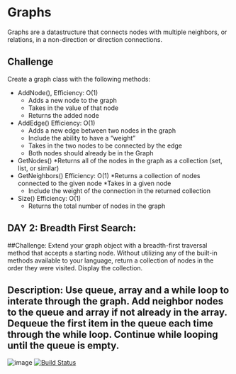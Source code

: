 # Graphs
Graphs are a datastructure that connects nodes with multiple neighbors, or relations, in a non-direction or direction connections.

## Challenge
Create a graph class with the following methods: 
* AddNode(), Efficiency:  O(1)
  * Adds a new node to the graph
  * Takes in the value of that node
  * Returns the added node
* AddEdge() Efficiency: O(1)
  * Adds a new edge between two nodes in the graph
  * Include the ability to have a “weight”
  * Takes in the two nodes to be connected by the edge
  * Both nodes should already be in the Graph
* GetNodes()
  *Returns all of the nodes in the graph as a collection (set, list, or similar)
* GetNeighbors() Efficiency: O(1)
  *Returns a collection of nodes connected to the given node
  *Takes in a given node
  * Include the weight of the connection in the returned collection
* Size() Efficiency: O(1)
  * Returns the total number of nodes in the graph

## DAY 2: Breadth First Search:
##Challenge: Extend your graph object with a breadth-first traversal method that accepts a starting node. Without utilizing any of the built-in methods available to your language, return a collection of nodes in the order they were visited. Display the collection.

## Description: Use queue, array and a while loop to interate through the graph. Add neighbor nodes to the queue and array if not already in the array. Dequeue the first item in the queue each time through the while loop. Continue while looping until the queue is empty.

![image](breadth-uml.JPG)
[![Build Status](https://www.travis-ci.com/hingham/data-structures-and-algorithms.svg?branch=master)](https://www.travis-ci.com/hingham/data-structures-and-algorithms)
